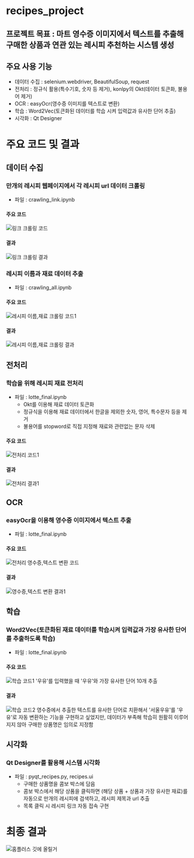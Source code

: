 # recipes_project

## 프로젝트 목표 : 마트 영수증 이미지에서 텍스트를 추출해 구매한 상품과 연관 있는 레시피 추천하는 시스템 생성

## 주요 사용 기능
  - 데이터 수집 : selenium.webdriver, BeautifulSoup, request
  - 전처리 : 정규식 활용(특수기호, 숫자 등 제거), konlpy의 Okt(데이터 토큰화, 불용어 제거)
  - OCR : easyOcr(영수증 이미지를 텍스트로 변환)
  - 학습 : Word2Vec(토큰화된 데이터를 학습 시켜 입력값과 유사한 단어 추출)
  - 시각화 : Qt Designer
  
# 주요 코드 및 결과

## 데이터 수집
### 만개의 레시피 웹페이지에서 각 레시피 url 데이터 크롤링
- 파일 : crawling_link.ipynb
#### 주요 코드
![링크 크롤링 코드](https://user-images.githubusercontent.com/108312150/191641441-f312862b-0b73-41ef-99c1-4b30f34b59cf.png)
#### 결과
![링크 크롤링 결과](https://user-images.githubusercontent.com/108312150/191641378-b27e78f4-3e3e-41c6-ac7f-76b984c372ad.png)

### 레시피 이름과 재료 데이터 추출
- 파일 : crawling_all.ipynb
#### 주요 코드
![레시피 이름,재료 크롤링 코드1](https://user-images.githubusercontent.com/108312150/191641626-a4cb8886-8428-4677-bca1-913457cb4760.png)
#### 결과
![레시피 이름,재료 크롤링 결과](https://user-images.githubusercontent.com/108312150/191641639-a7213631-8b97-4e3a-8f20-416880ceabb1.png)

## 전처리
### 학습을 위해 레시피 재료 전처리
- 파일 : lotte_final.ipynb
  - Okt를 이용해 재료 데이터 토큰화
  - 정규식을 이용해 재료 데이터에서 한글을 제외한 숫자, 영어, 특수문자 등을 제거
  - 불용어를 stopword로 직접 지정해 재료와 관련없는 문자 삭제
#### 주요 코드
![전처리 코드1](https://user-images.githubusercontent.com/108312150/191641925-1dbb5772-2474-4e83-998a-a42457639801.png)
#### 결과
![전처리 결과1](https://user-images.githubusercontent.com/108312150/191641995-27c0edd3-26ca-40b3-803d-82315c45b507.png)

## OCR
### easyOcr을 이용해 영수증 이미지에서 텍스트 추출
- 파일 : lotte_final.ipynb
#### 주요 코드
![전처리 영수증,텍스트 변환 코드](https://user-images.githubusercontent.com/108312150/191643407-e99e56cc-d253-4899-93fb-0ea19843213e.png)
#### 결과
![영수증,텍스트 변환 결과1](https://user-images.githubusercontent.com/108312150/191642231-1deeff79-46a5-40a7-a177-c1e4ea035f90.png)

## 학습
### Word2Vec(토큰화된 재료 데이터를 학습시켜 입력값과 가장 유사한 단어를 추출하도록 학습)
- 파일 : lotte_final.ipynb
#### 주요 코드
![학습 코드1](https://user-images.githubusercontent.com/108312150/191642329-4115343c-9398-4643-82fb-a7a700fc741a.png)
'우유'를 입력했을 때 '우유'와 가장 유사한 단어 10개 추출
#### 결과
![학습 코드2](https://user-images.githubusercontent.com/108312150/191642396-561e447b-391d-4c0a-b356-71179c003f6b.png)
영수증에서 추출한 텍스트를 유사한 단어로 치환해서 '서울우유'를 '우유'로 자동 변환하는 기능을 구현하고 싶었지만, 데이터가 부족해 학습히 원활히 이루어지지 않아 구매한 상품명은 임의로 지정함
  
## 시각화
### Qt Designer를 활용해 시스템 시각화
- 파일 : pyqt_recipes.py, recipes.ui
  - 구매한 상품명을 콤보 박스에 담음
  - 콤보 박스에서 해당 상품을 클릭하면 (해당 상품 + 상품과 가장 유사한 재료)를 자동으로 만개의 레시피에 검색하고, 레시피 제목과 url 추출
  - 목록 클릭 시 레시피 링크 자동 접속 구현
    
# 최종 결과
![홈플러스 깃에 올릴거](https://user-images.githubusercontent.com/108312150/191685290-e0197ea5-fdb9-4bf4-803e-7523199dc319.gif)

  
